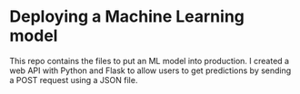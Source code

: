 # Deploying a Machine Learning model
This repo contains the files to put an ML model into production. I created a web API with Python and Flask to allow users to get predictions by sending a POST request using a JSON file.
